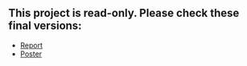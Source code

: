 ## This project is read-only. Please check these final versions:
- [Report](./src/report.pdf)
- [Poster](./src/poster.pdf)
